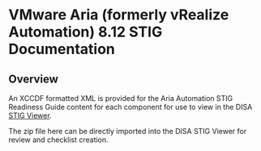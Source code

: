# VMware Aria (formerly vRealize Automation) 8.12 STIG Documentation

## Overview
An XCCDF formatted XML is provided for the Aria Automation STIG Readiness Guide content for each component for use to view in the DISA [STIG Viewer](https://public.cyber.mil/stigs/stig-viewing-tools/).  

The zip file here can be directly imported into the DISA STIG Viewer for review and checklist creation.
